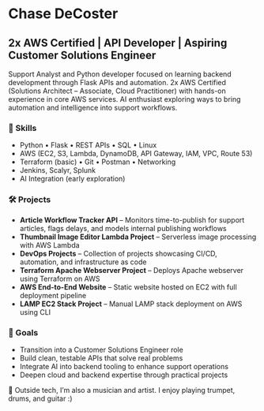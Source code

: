 # Chase DeCoster

## 2x AWS Certified | API Developer | Aspiring Customer Solutions Engineer

Support Analyst and Python developer focused on learning backend development through Flask APIs and automation. 2x AWS Certified (Solutions Architect – Associate, Cloud Practitioner) with hands-on experience in core AWS services. AI enthusiast exploring ways to bring automation and intelligence into support workflows.

### 🔧 Skills
- Python • Flask • REST APIs • SQL • Linux  
- AWS (EC2, S3, Lambda, DynamoDB, API Gateway, IAM, VPC, Route 53)  
- Terraform (basic) • Git • Postman • Networking
- Jenkins, Scalyr, Splunk
- AI Integration (early exploration)

### 🛠 Projects
- **Article Workflow Tracker API** – Monitors time-to-publish for support articles, flags delays, and models internal publishing workflows  
- **Thumbnail Image Editor Lambda Project** – Serverless image processing with AWS Lambda  
- **DevOps Projects** – Collection of projects showcasing CI/CD, automation, and infrastructure as code  
- **Terraform Apache Webserver Project** – Deploys Apache webserver using Terraform on AWS  
- **AWS End-to-End Website** – Static website hosted on EC2 with full deployment pipeline  
- **LAMP EC2 Stack Project** – Manual LAMP stack deployment on AWS using CLI

### 🎯 Goals
- Transition into a Customer Solutions Engineer role  
- Build clean, testable APIs that solve real problems  
- Integrate AI into backend tooling to enhance support operations  
- Deepen cloud and backend expertise through practical projects

🎺 Outside tech, I’m also a musician and artist. I enjoy playing trumpet, drums, and guitar :)
